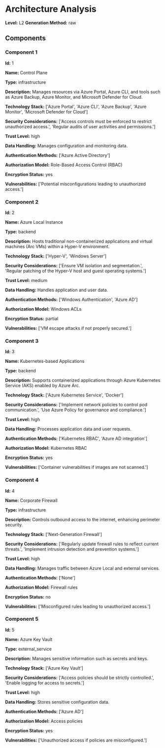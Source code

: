# Architecture Analysis

**Level:** L2
**Generation Method:** raw

## Components

### Component 1

**Id:** 1

**Name:** Control Plane

**Type:** infrastructure

**Description:** Manages resources via Azure Portal, Azure CLI, and tools such as Azure Backup, Azure Monitor, and Microsoft Defender for Cloud.

**Technology Stack:** ['Azure Portal', 'Azure CLI', 'Azure Backup', 'Azure Monitor', 'Microsoft Defender for Cloud']

**Security Considerations:** ['Access controls must be enforced to restrict unauthorized access.', 'Regular audits of user activities and permissions.']

**Trust Level:** high

**Data Handling:** Manages configuration and monitoring data.

**Authentication Methods:** ['Azure Active Directory']

**Authorization Model:** Role-Based Access Control (RBAC)

**Encryption Status:** yes

**Vulnerabilities:** ['Potential misconfigurations leading to unauthorized access.']

### Component 2

**Id:** 2

**Name:** Azure Local Instance

**Type:** backend

**Description:** Hosts traditional non-containerized applications and virtual machines (Arc VMs) within a Hyper-V environment.

**Technology Stack:** ['Hyper-V', 'Windows Server']

**Security Considerations:** ['Ensure VM isolation and segmentation.', 'Regular patching of the Hyper-V host and guest operating systems.']

**Trust Level:** medium

**Data Handling:** Handles application and user data.

**Authentication Methods:** ['Windows Authentication', 'Azure AD']

**Authorization Model:** Windows ACLs

**Encryption Status:** partial

**Vulnerabilities:** ['VM escape attacks if not properly secured.']

### Component 3

**Id:** 3

**Name:** Kubernetes-based Applications

**Type:** backend

**Description:** Supports containerized applications through Azure Kubernetes Service (AKS) enabled by Azure Arc.

**Technology Stack:** ['Azure Kubernetes Service', 'Docker']

**Security Considerations:** ['Implement network policies to control pod communication.', 'Use Azure Policy for governance and compliance.']

**Trust Level:** high

**Data Handling:** Processes application data and user requests.

**Authentication Methods:** ['Kubernetes RBAC', 'Azure AD integration']

**Authorization Model:** Kubernetes RBAC

**Encryption Status:** yes

**Vulnerabilities:** ['Container vulnerabilities if images are not scanned.']

### Component 4

**Id:** 4

**Name:** Corporate Firewall

**Type:** infrastructure

**Description:** Controls outbound access to the internet, enhancing perimeter security.

**Technology Stack:** ['Next-Generation Firewall']

**Security Considerations:** ['Regularly update firewall rules to reflect current threats.', 'Implement intrusion detection and prevention systems.']

**Trust Level:** high

**Data Handling:** Manages traffic between Azure Local and external services.

**Authentication Methods:** ['None']

**Authorization Model:** Firewall rules

**Encryption Status:** no

**Vulnerabilities:** ['Misconfigured rules leading to unauthorized access.']

### Component 5

**Id:** 5

**Name:** Azure Key Vault

**Type:** external_service

**Description:** Manages sensitive information such as secrets and keys.

**Technology Stack:** ['Azure Key Vault']

**Security Considerations:** ['Access policies should be strictly controlled.', 'Enable logging for access to secrets.']

**Trust Level:** high

**Data Handling:** Stores sensitive configuration data.

**Authentication Methods:** ['Azure AD']

**Authorization Model:** Access policies

**Encryption Status:** yes

**Vulnerabilities:** ['Unauthorized access if policies are misconfigured.']

